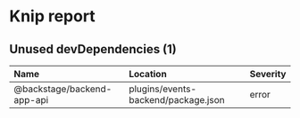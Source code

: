 # Knip report

## Unused devDependencies (1)

| Name                       | Location     | Severity |
| :------------------------- | :----------- | :------- |
| @backstage/backend-app-api | plugins/events-backend/package.json | error    |

